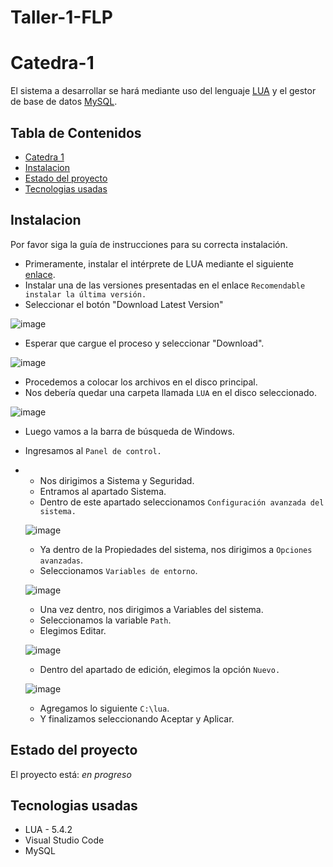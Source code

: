 # Taller-1-FLP

# Catedra-1

El sistema a desarrollar se hará mediante uso del lenguaje [LUA](https://www.lua.org/) y el gestor de base de datos [MySQL](https://www.mysql.com/).

## Tabla de Contenidos
* [Catedra 1](#catedra-1)
* [Instalacion](#instalacion)
* [Estado del proyecto](#estado-del-proyecto)
* [Tecnologias usadas](#tecnologias-usadas)

## Instalacion

Por favor siga la guía de instrucciones para su correcta instalación.

- Primeramente, instalar el intérprete de LUA mediante el siguiente [enlace](https://luabinaries.sourceforge.net/).
- Instalar una de las versiones presentadas en el enlace `Recomendable instalar la última versión.`
- Seleccionar el botón "Download Latest Version" 

![image](https://user-images.githubusercontent.com/116284986/201179582-bad84422-6692-48e1-b76d-b5affabee62c.png)

- Esperar que cargue el proceso y seleccionar "Download".

![image](https://user-images.githubusercontent.com/116284986/201179878-c512f021-c252-4802-8d32-dc064d6c5387.png)

- Procedemos a colocar los archivos en el disco principal.
- Nos debería quedar una carpeta llamada `LUA` en el disco seleccionado.

![image](https://user-images.githubusercontent.com/116284986/201181231-edca9f1f-36d2-4253-89a9-c17c727af250.png)

- Luego vamos a la barra de búsqueda de Windows.
- Ingresamos al `Panel de control.`
- - Nos dirigimos a Sistema y Seguridad.
  - Entramos al apartado Sistema.
  - Dentro de este apartado seleccionamos `Configuración avanzada del sistema.`
  
  ![image](https://user-images.githubusercontent.com/116284986/201183966-bb169d78-ad9d-4941-afef-9809012b1ec9.png)
  
  - Ya dentro de la Propiedades del sistema, nos dirigimos a `Opciones avanzadas`.
  - Seleccionamos `Variables de entorno`.
  
  ![image](https://user-images.githubusercontent.com/116284986/201191632-75bdc06c-ed4f-43f7-91d9-edc090a5a35c.png)
  
  - Una vez dentro, nos dirigimos a Variables del sistema.
  - Seleccionamos la variable `Path`.
  - Elegimos Editar.
  
  ![image](https://user-images.githubusercontent.com/116284986/201192138-ca7468f8-3bbc-458f-875e-c83c861f3447.png)

  - Dentro del apartado de edición, elegimos la opción `Nuevo.`
  
  ![image](https://user-images.githubusercontent.com/116284986/201192410-c57243da-c48a-4328-bc4d-3b3744451f34.png)
  
  - Agregamos lo siguiente `C:\lua`.
  - Y finalizamos seleccionando Aceptar y Aplicar.
  
## Estado del proyecto

El proyecto está: _en progreso_

## Tecnologias usadas

 - LUA - 5.4.2
 - Visual Studio Code
 - MySQL
